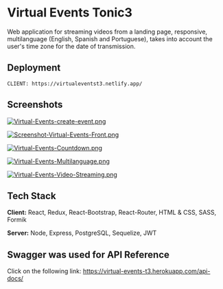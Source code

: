 # Virtual Events Tonic3

Web application for streaming videos from a landing 
page, responsive, multilanguage (English, Spanish and Portuguese), takes into account the user's 
time zone for the date of transmission.

## Deployment

```
CLIENT: https://virtualeventst3.netlify.app/
```


## Screenshots

[![Virtual-Events-create-event.png](https://i.postimg.cc/nhk1n5fj/Virtual-Events-create-event.png)](https://postimg.cc/gxxhDgJm)

[![Screenshot-Virtual-Events-Front.png](https://i.postimg.cc/tTf5LxQB/Screenshot-Virtual-Events-Front.png)](https://postimg.cc/sQY7W12W)

[![Virtual-Events-Countdown.png](https://i.postimg.cc/J0tMTS3f/Virtual-Events-Countdown.png)](https://postimg.cc/D4V90jM6)

[![Virtual-Events-Multilanguage.png](https://i.postimg.cc/4xXZqK1v/Virtual-Events-Multilanguage.png)](https://postimg.cc/2V9PBSM3)

[![Virtual-Events-Video-Streaming.png](https://i.postimg.cc/dQdY0RHm/Virtual-Events-Video-Streaming.png)](https://postimg.cc/F19qWSQ7)
## Tech Stack

**Client:** React, Redux, React-Bootstrap, React-Router, HTML & CSS, SASS, Formik

**Server:** Node, Express, PostgreSQL, Sequelize, JWT


## Swagger was used for API Reference

Click on the following link: https://virtual-events-t3.herokuapp.com/api-docs/
